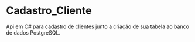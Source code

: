# Cadastro_Cliente

Api em C# para cadastro de clientes junto a criação de sua tabela ao banco de dados PostgreSQL.

